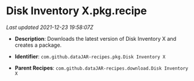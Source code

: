 # Disk Inventory X.pkg.recipe

_Last updated 2021-12-23 19:58:07Z_

- **Description**: Downloads the latest version of Disk Inventory X and creates a package.

- **Identifier**: `com.github.dataJAR-recipes.pkg.Disk Inventory X`

- **Parent Recipes**: `com.github.dataJAR-recipes.download.Disk Inventory X`